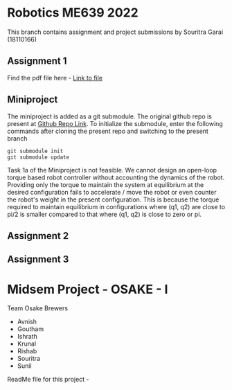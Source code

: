 # Robotics ME639 2022

This branch contains assignment and project submissions by Souritra Garai (18110166)

## Assignment 1

Find the pdf file here - [Link to file](https://github.com/Souritra-Garai/robotics-me639-2022/blob/Souritra/assignment-1/ME%20639%20Assignment%201%2018110166.pdf)

## Miniproject

The miniproject is added as a git submodule. The original github repo is present at [Github Repo Link](https://github.com/Souritra-Garai/elbow-manipulator.git).
To initialize the submodule, enter the following commands after cloning the present repo and switching to the present branch
```
git submodule init
git submodule update
```

Task 1a of the Miniproject is not feasible. We cannot design an open-loop torque based robot controller without accounting the dynamics of the robot.
Providing only the torque to maintain the system at equilibrium at the desired configuration fails to accelerate / move the robot or even counter the robot's weight in the present configuration.
This is because the torque required to maintain equilibrium in configurations where (q1, q2) are close to pi/2 is smaller compared to that where (q1, q2) is close to zero or pi.

## Assignment 2

## Assignment 3

# Midsem Project - OSAKE - I

Team Osake Brewers
- Avnish
- Goutham
- Ishrath
- Krunal
- Rishab
- Souritra
- Sunil

ReadMe file for this project - 
